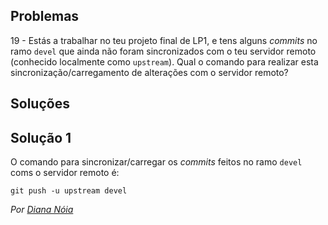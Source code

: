 ## Problemas

19 - Estás a trabalhar no teu projeto final de LP1, e tens alguns _commits_ no
ramo `devel` que ainda não foram sincronizados com o teu servidor remoto
(conhecido localmente como `upstream`). Qual o comando para realizar esta
sincronização/carregamento de alterações com o servidor remoto?

## Soluções

## Solução 1

O comando para sincronizar/carregar os _commits_ feitos no ramo `devel` coms
o servidor remoto é:

```
git push -u upstream devel
```

*Por [Diana Nóia](https://github.com/DianaNoia)*